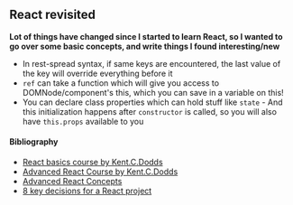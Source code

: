 ## React revisited

**Lot of things have changed since I started to learn React, so I wanted to go over some basic concepts, and write things I found interesting/new**

* In rest-spread syntax, if same keys are encountered, the last value of the key will override everything before it
* `ref` can take a function which will give you access to DOMNode/component's this, which you can save in a variable on this!
* You can declare class properties which can hold stuff like `state` - And this initialization happens after `constructor` is called, so you will also have `this.props` available to you

#### Bibliography

* [React basics course by Kent.C.Dodds](https://egghead.io/courses/the-beginner-s-guide-to-reactjs)
* [Advanced React Course by Kent.C.Dodds](https://egghead.io/courses/advanced-react-component-patterns)
* [Advanced React Concepts](https://engineering.opsgenie.com/you-learned-the-basics-of-react-now-what-389e69be3c5a)
* [8 key decisions for a React project](https://medium.freecodecamp.org/8-key-react-component-decisions-cc965db11594)
